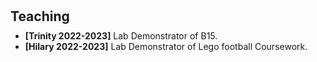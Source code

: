 <h1 id="teaching"></h1>

<h2 style="margin: 30px 0px 10px;">Teaching</h2>

<ul style="margin:0 0 5px;">
<li><strong>[Trinity 2022-2023]</strong> Lab Demonstrator of B15.</li><li><strong>[Hilary 2022-2023]</strong> Lab Demonstrator of Lego football Coursework.</li>
</ul>

